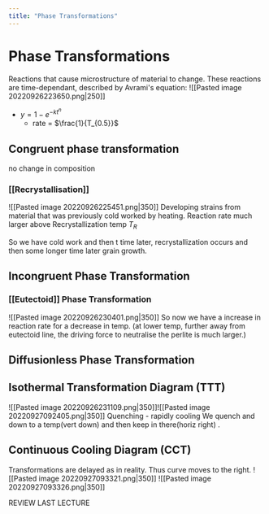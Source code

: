 ```yaml
---
title: "Phase Transformations"
---
```

# Phase Transformations
Reactions that cause microstructure of material to change.
These reactions are time-dependant, described by Avrami's equation:
![[Pasted image 20220926223650.png|250]]
- $y=1-e^{-kt^n}$
	- rate = $\frac{1}{T_{0.5}}$

## Congruent phase transformation
no change in composition
### [[Recrystallisation]]
![[Pasted image 20220926225451.png|350]]
Developing strains from material that was previously cold worked by heating.
Reaction rate much larger above Recrystallization temp $T_R$

So we have cold work and then t time later, recrystallization occurs and then some longer time later grain growth.

## Incongruent Phase Transformation
### [[Eutectoid]] Phase Transformation
![[Pasted image 20220926230401.png|350]]
So now we have a increase in reaction rate for a decrease in temp. (at lower temp, further away from eutectoid line, the driving force to neutralise the perlite is much larger.)


## Diffusionless Phase Transformation


## Isothermal Transformation Diagram (TTT)
![[Pasted image 20220926231109.png|350]]![[Pasted image 20220927092405.png|350]]
Quenching - rapidly cooling
We quench and down to a temp(vert down) and then keep in there(horiz right) .

## Continuous Cooling Diagram (CCT)
Transformations are delayed as in reality. Thus curve moves to the right.
![[Pasted image 20220927093321.png|350]]
![[Pasted image 20220927093326.png|350]]

REVIEW LAST LECTURE